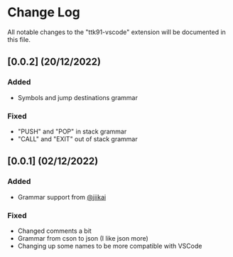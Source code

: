 # Change Log

All notable changes to the "ttk91-vscode" extension will be documented in this file.

## [0.0.2] (20/12/2022)

### Added

-   Symbols and jump destinations grammar

### Fixed

-   "PUSH" and "POP" in stack grammar
-   "CALL" and "EXIT" out of stack grammar

## [0.0.1] (02/12/2022)

### Added

-   Grammar support from [@jiikai](https://github.com/jiikai/language-ttk91)

### Fixed

-   Changed comments a bit
-   Grammar from cson to json (I like json more)
-   Changing up some names to be more compatible with VSCode
